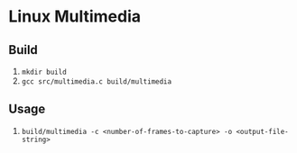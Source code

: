 # Linux Multimedia

## Build

1. `mkdir build`
2. `gcc src/multimedia.c build/multimedia`

## Usage

1. `build/multimedia -c <number-of-frames-to-capture> -o <output-file-string>`
